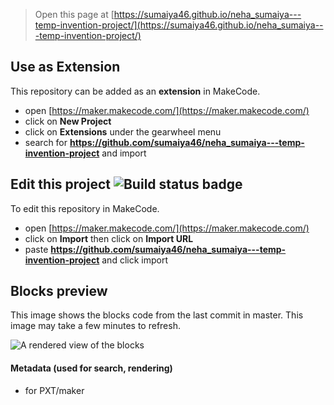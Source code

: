 
> Open this page at [https://sumaiya46.github.io/neha_sumaiya---temp-invention-project/](https://sumaiya46.github.io/neha_sumaiya---temp-invention-project/)

## Use as Extension

This repository can be added as an **extension** in MakeCode.

* open [https://maker.makecode.com/](https://maker.makecode.com/)
* click on **New Project**
* click on **Extensions** under the gearwheel menu
* search for **https://github.com/sumaiya46/neha_sumaiya---temp-invention-project** and import

## Edit this project ![Build status badge](https://github.com/sumaiya46/neha_sumaiya---temp-invention-project/workflows/MakeCode/badge.svg)

To edit this repository in MakeCode.

* open [https://maker.makecode.com/](https://maker.makecode.com/)
* click on **Import** then click on **Import URL**
* paste **https://github.com/sumaiya46/neha_sumaiya---temp-invention-project** and click import

## Blocks preview

This image shows the blocks code from the last commit in master.
This image may take a few minutes to refresh.

![A rendered view of the blocks](https://github.com/sumaiya46/neha_sumaiya---temp-invention-project/raw/master/.github/makecode/blocks.png)

#### Metadata (used for search, rendering)

* for PXT/maker
<script src="https://makecode.com/gh-pages-embed.js"></script><script>makeCodeRender("{{ site.makecode.home_url }}", "{{ site.github.owner_name }}/{{ site.github.repository_name }}");</script>
